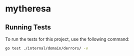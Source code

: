 # mytheresa


## Running Tests

To run the tests for this project, use the following command:

```bash
go test ./internal/domain/derrors/ -v